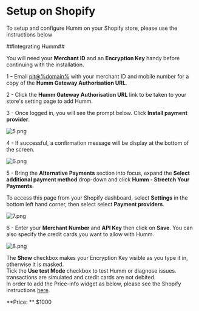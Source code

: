 <h1>Setup on Shopify</h1>

To setup and configure Humm on your Shopify store, please use the instructions below

##Integrating Humm##

<div class="panel">
  You will need your <b>Merchant ID</b> and an <b>Encryption Key</b> handy before continuing with the installation.
</div>

1 – Email <a href="mailto:pit@%domain%">pit@%domain%</a> with your merchant ID and mobile number for a copy of the **Humm Gateway Authorisation URL**.

2 - Click the **Humm Gateway Authorisation URL** link to be taken to your store's setting page to add Humm.

3 - Once logged in, you will see the prompt below. Click **Install payment provider**.

![5.png](/img/platforms/shopify/5.png)

4 - If successful, a confirmation message will be display at the bottom of the screen.

![6.png](/img/platforms/shopify/6.png)

5 - Bring the **Alternative Payments** section into focus, expand the **Select additional payment method** drop-down and click **Humm - Streetch Your Payments**.

<div class="panel">
	To access this page from your Shopify dashboard, select <b>Settings</b> in the bottom left hand corner, then select select <b>Payment providers</b>.
</div>

![7.png](/img/platforms/shopify/7.png)

6 - Enter your **Merchant Number** and **API Key** then click on **Save**. You can also specify the credit cards you want to allow with Humm.

![8.png](/img/platforms/shopify/8.png)

<div class="panel">
  The <b>Show</b> checkbox makes your Encryption Key visible as you type it in, otherwise it is masked. 
</div>

<div class="panel">
  Tick the <b>Use test Mode</b> checkbox to test Humm or diagnose issues. transactions are simulated and credit cards are not debited.</br>
  <!--See <a href="../../accreditation/accreditation">Accreditation</a> for more details.-->
</div>

<div class="panel">
  In order to add the Price-info widget as below, please see the Shopify instructions <a href="../../price-info/shopify">here</a>.
</div>

**Price: ** $1000
<script id="my-id" src="https://widgets.%domain%/content/scripts/price-info.js?productPrice=1000"></script>
